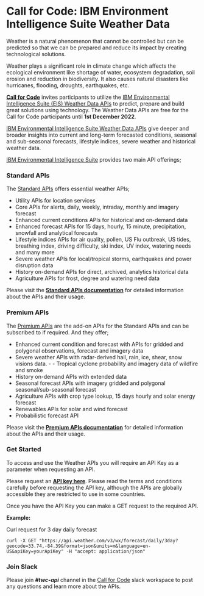 # Call for Code: IBM Environment Intelligence Suite Weather Data

Weather is a natural phenomenon that cannot be controlled but can be predicted so that we can be prepared and reduce its impact by creating technological solutions.

Weather plays a significant role in climate change which affects the ecological environment like shortage of water, ecosystem degradation, soil erosion and reduction in biodiversity. It also causes natural disasters like hurricanes, flooding, droughts, earthquakes, etc.

**[Call for Code](https://callforcode.org/)** invites participants to utilize the [IBM Environmental Intelligence Suite (EIS) Weather Data APIs](https://www.ibm.com/products/environmental-intelligence-suite) to predict, prepare and build great solutions using technology. The Weather Data APIs are free for the Call for Code participants until **1st December 2022**.

[IBM Environmental Intelligence Suite Weather Data APIs](https://www.ibm.com/products/environmental-intelligence-suite) give deeper and broader insights into current and long-term forecasted conditions, seasonal and sub-seasonal forecasts, lifestyle indices, severe weather and historical weather data.

[IBM Environmental Intelligence Suite](https://www.ibm.com/products/environmental-intelligence-suite) provides two main API offerings;

### Standard APIs

The [Standard APIs](https://docs.google.com/document/d/14OK6NG5GRwezb6-5C1vQJoRdStrGnXUiXBDCmQP9T9s/edit) offers essential weather APIs;

- Utility APIs for location services
- Core APIs for alerts, daily, weekly, intraday, monthly and imagery forecast
- Enhanced current conditions APIs for historical and on-demand data
- Enhanced forecast APIs for 15 days, hourly, 15 minute, precipitation, snowfall and analytical forecasts
- Lifestyle indices APIs for air quality, pollen, US Flu outbreak, US tides, breathing index, driving difficulty, ski index, UV index, watering needs and many more
- Severe weather APIs for local/tropical storms, earthquakes and power disruption data
- History on-demand APIs for direct, archived, analytics historical data
- Agriculture APIs for frost, degree and watering need data

Please visit the **[Standard APIs documentation](https://docs.google.com/document/d/14OK6NG5GRwezb6-5C1vQJoRdStrGnXUiXBDCmQP9T9s/edit)** for detailed information about the APIs and their usage.

### Premium APIs

The [Premium APIs](https://docs.google.com/document/d/16TJJVFvNxqmWR1T6wmpnHuV3XZIZ0krJVcJRprs85tc/edit) are the add-on APIs for the Standard APIs and can be subscribed to if required. And they offer;

- Enhanced current condition and forecast with APIs for gridded and polygonal observations, forecast and imagery data
- Severe weather APIs with radar-derived hail, rain, ice, shear, snow visions data. - - Tropical cyclone probability and imagery data of wildfire and smoke
- History on-demand APIs with extended data
- Seasonal forecast APIs with imagery gridded and polygonal seasonal/sub-seasonal forecast
- Agriculture APIs with crop type lookup, 15 days hourly and solar energy forecast
- Renewables APIs for solar and wind forecast
- Probabilistic forecast API

Please visit the **[Premium APIs documentation](https://docs.google.com/document/d/16TJJVFvNxqmWR1T6wmpnHuV3XZIZ0krJVcJRprs85tc/edit)** for detailed information about the APIs and their usage.

### Get Started

To access and use the Weather APIs you will require an API Key as a parameter when requesting an API.

Please request an **[API key here](https://developer.ibm.com/callforcode/tools/weather/)**. Please read the terms and conditions carefully before requesting the API key, although the APIs are globally accessible they are restricted to use in some countries.

Once you have the API Key you can make a GET request to the required API.

**Example:**

Curl request for 3 day daily forecast

```curl
curl -X GET "https://api.weather.com/v3/wx/forecast/daily/3day?geocode=33.74,-84.39&format=json&units=m&language=en-US&apiKey=yourApiKey" -H "accept: application/json"
```

### Join Slack

Please join **_#twc-api_** channel in the [Call for Code](https://callforcode.typeform.com/to/Ow3xQr?typeform-source=github.com) slack workspace to post any questions and learn more about the APIs.
